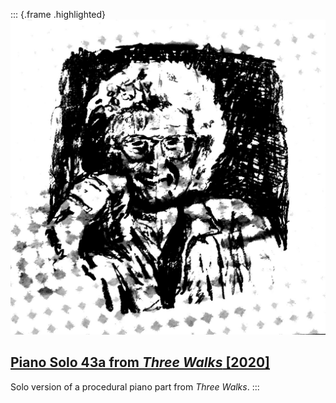 ::: {.frame .highlighted}
![](img/pianosolo.jpg)

[Piano Solo 43a from _Three Walks_ \[2020\]](https://hecanjog.bandcamp.com/album/piano-solo-43a-from-three-walks)
-------------------------------------------------------------------------

Solo version of a procedural piano part from _Three Walks_.
:::
